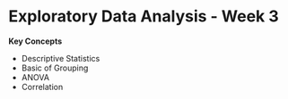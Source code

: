 # Exploratory Data Analysis - Week 3

**Key Concepts**

* Descriptive Statistics
* Basic of Grouping
* ANOVA
* Correlation
